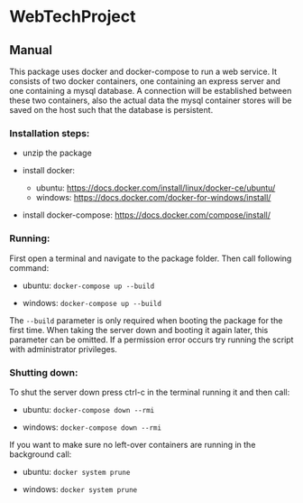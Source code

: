 # WebTechProject

## Manual

This package uses docker and docker-compose to run a web service.
It consists of two docker containers, one containing an express server and one containing a mysql database.
A connection will be established between these two containers, also the actual data the mysql container stores will be saved on the host such that the database is persistent.

### Installation steps:

- unzip the package

- install docker:

  - ubuntu: https://docs.docker.com/install/linux/docker-ce/ubuntu/
  - windows: https://docs.docker.com/docker-for-windows/install/

- install docker-compose: https://docs.docker.com/compose/install/

### Running:

First open a terminal and navigate to the package folder.
Then call following command:

* ubuntu:
        ```
        docker-compose up --build
        ```

* windows:
        ```
        docker-compose up --build
        ```

The ```
    --build
      ``` parameter is only required when booting the package for the first time.
When taking the server down and booting it again later, this parameter can be omitted.
If a permission error occurs try running the script with administrator privileges.

### Shutting down:

To shut the server down press ctrl-c in the terminal running it and then call:

* ubuntu:
        ```
        docker-compose down --rmi
        ```

* windows:
        ```
        docker-compose down --rmi
        ```

If you want to make sure no left-over containers are running in the background call:

* ubuntu:
        ```
        docker system prune
        ```

* windows:
        ```
        docker system prune
        ```
